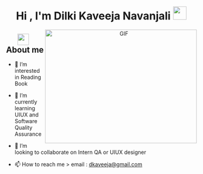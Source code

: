 <h1 align="center">Hi , I'm Dilki Kaveeja Navanjali <img src="https://media.giphy.com/media/hvRJCLFzcasrR4ia7z/giphy.gif" width="35"></h1>



<a target="_blank" align="center">
  <img align="right" top="500" height="300" width="400" alt="GIF" src="https://media.giphy.com/media/SWoSkN6DxTszqIKEqv/giphy.gif">
</a>

<h2 align="center"><img src="https://media.giphy.com/media/iY8CRBdQXODJSCERIr/giphy.gif" width="30" height="30" style="margin-right: 10px;"> About me </h2>

- 👀 I’m interested in Reading Book

- 🌱 I’m currently learning UIUX and Software Quality Assurance

- 💞️ I’m looking to collaborate on Intern QA or UIUX designer

- 📫 How to reach me > email : dkaveeja@gmail.com 

<!---
Dilki-Kaveeja-HK/Dilki-Kaveeja-HK is a ✨ special ✨ repository because its `README.md` (this file) appears on your GitHub profile.
You can click the Preview link to take a look at your changes.
--->
